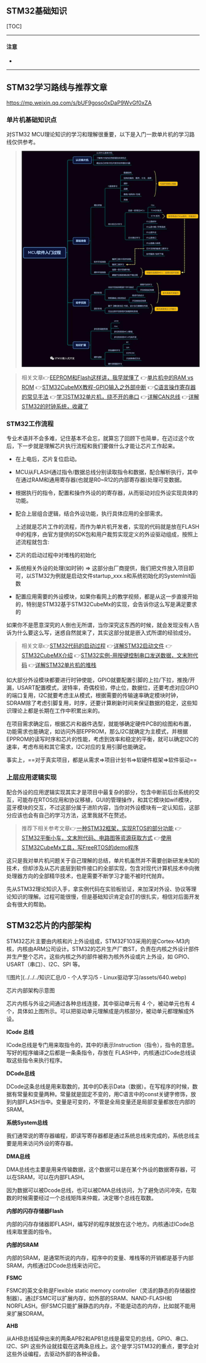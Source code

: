 ## STM32基础知识

[TOC]

------

#### 注意

- 

------

## STM32学习路线与推荐文章

https://mp.weixin.qq.com/s/bUF9goso0xDaP9WvGf0xZA

### 单片机基础知识点

对STM32 MCU理论知识的学习和理解很重要，以下是入门一款单片机的学习路线仅供参考。

> ![图片](assets/6404444.png)

> 相关文章👉[EEPROM和Flash这样讲，我早就懂了](http://mp.weixin.qq.com/s?__biz=MzI1MDg4OTMwMw==&mid=2247494447&idx=5&sn=855645729363e7a5b7f6c156b9c2f66c&chksm=e9f9fe17de8e7701153b45228e800e38ba4c59b84fd794bc6291ab8cf35e9062d41d8ab10ccb&scene=21#wechat_redirect) 👉[单片机中的RAM vs ROM](http://mp.weixin.qq.com/s?__biz=MzI1MDg4OTMwMw==&mid=2247495821&idx=4&sn=77f0959fe12123d38e9bf2f9e382bd10&chksm=e9f9e5b5de8e6ca31043b6862fea1d54621e3e25988ad73dc91e48a898549838182de1d056ed&scene=21#wechat_redirect) 👉[STM32CubeMX教程-GPIO输入之外部中断](http://mp.weixin.qq.com/s?__biz=MzI1MDg4OTMwMw==&mid=2247485664&idx=1&sn=49af2b0311d8086b919be632c525eb92&chksm=e9fa1dd8de8d94ce94e28dcf07cbfe3ffaf03b3bd8afe9a0894e19ef8e1a9afaf512f6e5bdd2&scene=21#wechat_redirect) 👉[C语言操作寄存器的常见手法](http://mp.weixin.qq.com/s?__biz=MzI1MDg4OTMwMw==&mid=2247494867&idx=5&sn=502feda6c3dcf4386652f10d88633314&chksm=e9f9f9ebde8e70fd1735f73102800d2c53e8a0155f3a18dfcd99187095994dfd17a74256fa3b&scene=21#wechat_redirect) 👉[学习STM32单片机，绕不开的串口](http://mp.weixin.qq.com/s?__biz=MzI1MDg4OTMwMw==&mid=2247493921&idx=1&sn=e6450e2242bb5e087094dd2f52c52381&chksm=e9f9fc19de8e750fc303b80a700db5455c3b45eff0a76eb517df89d2f33fa0430b9003976d95&scene=21#wechat_redirect) 👉[详解CAN总线](http://mp.weixin.qq.com/s?__biz=MzI1MDg4OTMwMw==&mid=2247493488&idx=2&sn=5806032054fcd3e2e35af2addc231073&chksm=e9f9f248de8e7b5ea5846d56c019e8cd19c2e0017ded0622788e600987208b32e5165cbb4404&scene=21#wechat_redirect) 👉[详解STM32的时钟系统，收藏了](http://mp.weixin.qq.com/s?__biz=MzI1MDg4OTMwMw==&mid=2247490715&idx=1&sn=901b5a31465d89831d1155bee3632954&chksm=e9fa09a3de8d80b580e8eee62a7b107dea5d14005c1507f5b4fdce03bb7ee5df1507251f8ec9&scene=21#wechat_redirect)

### STM32工作流程

专业术语并不会多难，记住基本不会忘，就算忘了回顾下也简单，在迈过这个坎后，下一步就是理解芯片执行流程和我们要做什么才能让芯片工作起来。

- 在上电后，芯片复位启动。
- MCU从FLASH通过指令/数据总线分别读取指令和数据，配合解析执行，其中在通过RAM和通用寄存器(也就是R0~R12的内部寄存器)处理可变数据。
- 根据执行的指令，配置和操作外设的的寄存器，从而驱动对应外设实现具体的功能。
- 配合上层组合逻辑，结合外设功能，执行具体应用的全部需求。

  上述就是芯片工作的流程，而作为单片机开发者，实现的代码就是放在FLASH中的程序，由官方提供的SDK包和用户裁剪实现定义的外设驱动组成，按照上述流程就包含:

- 芯片的启动过程中对堆栈的初始化
- 系统相关外设的处理(如时钟) => 这部分由厂商提供，我们把文件放入项目即可，以STM32为例就是启动文件startup_xxx.s和系统初始化的SystemInit函数
- 配置应用需要的外设模块，如果你看网上的教学视频，都是从这一步直接开始的，特别是STM32基于STM32CubeMx的实现，会告诉你这么写是满足要求的

如果你不是愿意深究的人倒也无所谓，当你深究这东西的时候，就会发现没有人告诉为什么要这么写，迷惑自然就来了，其实这部分就是嵌入式所谓的经验成分。

>   相关文章👉[STM32代码的启动过程](http://mp.weixin.qq.com/s?__biz=MzI1MDg4OTMwMw==&mid=2247493548&idx=2&sn=f23366851334e82a4003eea56ab4e67c&chksm=e9f9f294de8e7b821a56ea0557349b41eaf8881cfe923a24542845a254d4479032ad5518b0c4&scene=21#wechat_redirect) 👉[详解STM32启动文件](http://mp.weixin.qq.com/s?__biz=MzI1MDg4OTMwMw==&mid=2247494889&idx=3&sn=1aca7d45a873c84fd58d362c41c4649e&chksm=e9f9f9d1de8e70c76a8aadb4eb84a595bcfefa662f07789c00c1b15d3657d94e0c47516c26b6&scene=21#wechat_redirect) 👉[STM32CubeMX介绍](http://mp.weixin.qq.com/s?__biz=MzI1MDg4OTMwMw==&mid=2247485809&idx=1&sn=4a43f461d1a4582b8cca04feb7df15dc&chksm=e9fa1c49de8d955fe3c5009f50bd69b16d7aa1ae2d985b69d06b78ad0becbfb33e79799a6e1f&scene=21#wechat_redirect) 👉[STM32实例-用按键控制串口发送数据，文末附代码](http://mp.weixin.qq.com/s?__biz=MzI1MDg4OTMwMw==&mid=2247495643&idx=1&sn=d48c4d6dba9aaa909d47ae8e74521851&chksm=e9f9fae3de8e73f565824ff3a5d3377094e8e8fee51281a20a2910caf78121f3b93645af874f&scene=21#wechat_redirect) 👉[详解STM32单片机的堆栈](http://mp.weixin.qq.com/s?__biz=MzI1MDg4OTMwMw==&mid=2247495515&idx=4&sn=7c874d7ec0aabbdc06e31e08e7a4397c&chksm=e9f9fa63de8e7375392343385985c4646d2ad77684c1fbe5476d197c024a8f2cea0c34a832da&scene=21#wechat_redirect)

如大部分外设模块都要进行时钟使能，GPIO就要配置引脚的上拉/下拉，推挽/开漏，USART配置模式，波特率，奇偶校验，停止位，数据位，还要考虑对应GPIO的端口复用，I2C就要考虑主从模式，根据需要的传输速率确定模块时钟，SDRAM除了考虑引脚复用，时序，还要计算刷新时间来保证数据的稳定，这些知识理论上都是长期在工作中积累出来的。

在项目需求确定后，根据芯片和器件选型，就能够确定硬件PCB的绘图和布置，功能需求也能确定，如访问外部EPPROM，那么I2C就确定为主模式，并根据EPPROM的读写时序和芯片的性能，考虑到效率和稳定的平衡，就可以确定I2C的速率，考虑布局和其它需求，I2C对应的复用引脚也能确定。

事实上，==对于真实项目，都是从需求=>项目计划书=>软硬件框架=>软件驱动==

### 上层应用逻辑实现

配合外设的应用逻辑实现其实才是项目中最复杂的部分，包含中断前后台系统的交互，可能存在RTOS应用和协议移植，GUI的管理操作，和其它模块如wifi模块，蓝牙模块的交互，不过这部分属于进阶内容，当你对外设模块有一定认知后，这部分应该也会有自己的学习方法，这里我就不在赘述。

> 推荐下相关参考文章👉[一种STM32框架，实现RTOS的部分功能](http://mp.weixin.qq.com/s?__biz=MzI1MDg4OTMwMw==&mid=2247495911&idx=1&sn=d0c445082285adde149fd4352939dd77&chksm=e9f9e5dfde8e6cc94e9860682ba93f7b292fc8864612dca296f687e558e1a13a53b238aca72d&scene=21#wechat_redirect) 👉[STM32平衡小车，文末附代码、电路图等资源获取方式](http://mp.weixin.qq.com/s?__biz=MzI1MDg4OTMwMw==&mid=2247495644&idx=2&sn=d7cc88c7df2b4584a50331ffea454167&chksm=e9f9fae4de8e73f21a45a2841aa8bdc48f4a5a99534770f6b4ed88483069e22c33943c793cfb&scene=21#wechat_redirect) 👉[使用STM32CubeMx工具，写FreeRTOS的demo程序](http://mp.weixin.qq.com/s?__biz=MzI1MDg4OTMwMw==&mid=2247494831&idx=2&sn=8af69cd96873b48eed51a0e95b975d32&chksm=e9f9f997de8e7081439bbd58970601a35c111ea7415a19f2b012836b38f2caba040abcd2e661&scene=21#wechat_redirect)

这只是我对单片机问题关于自己理解的总结，单片机虽然并不需要创新研发未知的技术，但却涉及从芯片底层到软件接口的全部实现，包含对现代计算机技术中向微处理器方向的全部精华技术，也是需要不断学习才能不被时代抛弃。

先从STM32理论知识入手，拿实例代码在实验板验证，来加深对外设、协议等理论知识的理解。过程可能很慢，但是基础知识肯定会打的很扎实，相信对后面开发会有很大的帮助。





## STM32芯片的内部架构

 STM32芯片主要由内核和片上外设组成，STM32F103采用的是Cortex-M3内核，内核由ARM公司设计。STM32的芯片生产厂商ST，负责在内核之外设计部件并生产整个芯片。这些内核之外的部件被称为核外外设或片上外设，如 GPIO、USART（串口）、I2C、SPI 等。

![图片](../../../知识汇总/0 - 个人学习/5 - Linux驱动学习/assets/640.webp)

芯片内部架构示意图

  芯片内核与外设之间通过各种总线连接，其中驱动单元有 4 个，被动单元也有 4 个，具体如上图所示。可以把驱动单元理解成是内核部分，被动单元都理解成外设。

**ICode 总线**

  ICode总线是专门用来取指令的，其中的I表示Instruction（指令），指令的意思。写好的程序编译之后都是一条条指令，存放在 FLASH中，内核通过ICode总线读取这些指令来执行程序。

**DCode总线**

  DCode这条总线是用来取数的，其中的D表示Data（数据）。在写程序的时候，数据有常量和变量两种。常量就是固定不变的，用C语言中的const关键字修饰，放到内部FLASH当中。变量是可变的，不管是全局变量还是局部变量都放在内部的SRAM。

**系统System总线**

  我们通常说的寄存器编程，即读写寄存器都是通过系统总线来完成的，系统总线主要是用来访问外设的寄存器。

**DMA总线**

  DMA总线也主要是用来传输数据，这个数据可以是在某个外设的数据寄存器，可以在SRAM，可以在内部FLASH。

  因为数据可以被Dcode总线，也可以被DMA总线访问，为了避免访问冲突，在取数的时候需要经过一个总线矩阵来仲裁，决定哪个总线在取数。

**内部的闪存存储器Flash**

  内部的闪存存储器即FLASH，编写好的程序就放在这个地方。内核通过ICode总线来取里面的指令。

**内部的SRAM**

  内部的SRAM，是通常所说的内存，程序中的变量、堆栈等的开销都是基于内部SRAM，内核通过DCode总线来访问它。

**FSMC**

  FSMC的英文全称是Flexible static memory controller（灵活的静态的存储器控制器）。通过FSMC可以扩展内存，如外部的SRAM、NAND-FLASH和NORFLASH。但FSMC只能扩展静态的内存，不能是动态的内存，比如就不能用来扩展SDRAM。

**AHB**

  从AHB总线延伸出来的两条APB2和APB1总线是最常见的总线，GPIO、串口、I2C、SPI 这些外设就挂载在这两条总线上。这个是学习STM32的重点，要学会对这些外设编程，去驱动外部的各种设备。









































































































































































